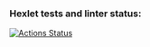 ### Hexlet tests and linter status:
[![Actions Status](https://github.com/17777U/fullstack-javascript-project-44/workflows/hexlet-check/badge.svg)](https://github.com/17777U/fullstack-javascript-project-44/actions)